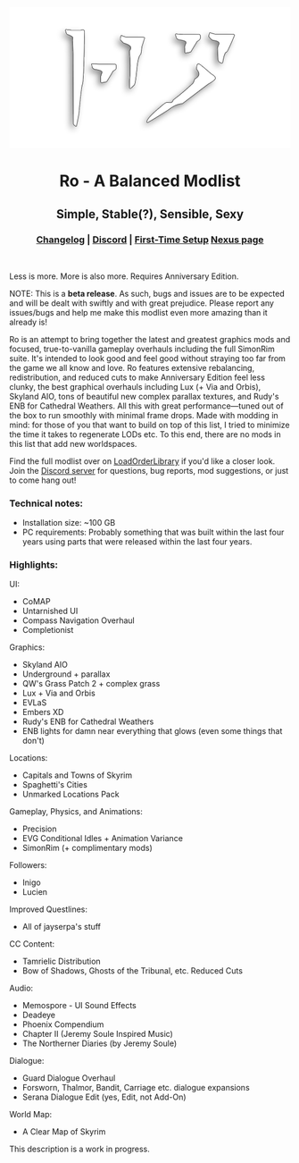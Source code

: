 <div align="center">

![Ro](assets/Ro.png)

# Ro - A Balanced Modlist

## Simple, Stable(?), Sensible, Sexy

### [Changelog](https://github.com/ThirdEyeSqueegee/Ro/blob/main/CHANGELOG.md) | [Discord](https://discord.gg/7PRfhRdedF) | [First-Time Setup](https://github.com/ThirdEyeSqueegee/Ro/blob/main/SETUP.md) [Nexus page](https://www.nexusmods.com/skyrimspecialedition/mods/84408)

</div>
<br>

Less is more. More is also more. Requires Anniversary Edition.

NOTE: This is a **beta release**. As such, bugs and issues are to be expected and will be dealt with swiftly and with great prejudice. Please report any issues/bugs and help me make this modlist even more amazing than it already is!

Ro is an attempt to bring together the latest and greatest graphics mods and focused, true-to-vanilla gameplay overhauls including the full SimonRim suite. It's intended to look good and feel good without straying too far from the game we all know and love. Ro features extensive rebalancing, redistribution, and reduced cuts to make Anniversary Edition feel less clunky, the best graphical overhauls including Lux (+ Via and Orbis), Skyland AIO, tons of beautiful new complex parallax textures, and Rudy's ENB for Cathedral Weathers. All this with great performance—tuned out of the box to run smoothly with minimal frame drops. Made with modding in mind: for those of you that want to build on top of this list, I tried to minimize the time it takes to regenerate LODs etc. To this end, there are no mods in this list that add new worldspaces.

Find the full modlist over on [LoadOrderLibrary](https://loadorderlibrary.com/lists/ro-a-balanced-modlist-beta) if you'd like a closer look. Join the [Discord server](https://discord.gg/7PRfhRdedF) for questions, bug reports, mod suggestions, or just to come hang out!

### Technical notes:

- Installation size: ~100 GB
- PC requirements: Probably something that was built within the last four years using parts that were released within the last four years.

### Highlights: <br>

UI:

- CoMAP
- Untarnished UI
- Compass Navigation Overhaul
- Completionist

Graphics:

- Skyland AIO
- Underground + parallax
- QW's Grass Patch 2 + complex grass
- Lux + Via and Orbis
- EVLaS
- Embers XD
- Rudy's ENB for Cathedral Weathers
- ENB lights for damn near everything that glows (even some things that don't)

Locations:

- Capitals and Towns of Skyrim
- Spaghetti's Cities
- Unmarked Locations Pack

Gameplay, Physics, and Animations:

- Precision
- EVG Conditional Idles + Animation Variance
- SimonRim (+ complimentary mods)

Followers:

- Inigo
- Lucien

Improved Questlines:

- All of jayserpa's stuff

CC Content:

- Tamrielic Distribution
- Bow of Shadows, Ghosts of the Tribunal, etc. Reduced Cuts

Audio:

- Memospore - UI Sound Effects
- Deadeye
- Phoenix Compendium
- Chapter II (Jeremy Soule Inspired Music)
- The Northerner Diaries (by Jeremy Soule)

Dialogue:

- Guard Dialogue Overhaul
- Forsworn, Thalmor, Bandit, Carriage etc. dialogue expansions
- Serana Dialogue Edit (yes, Edit, not Add-On)

World Map:

- A Clear Map of Skyrim

This description is a work in progress.
